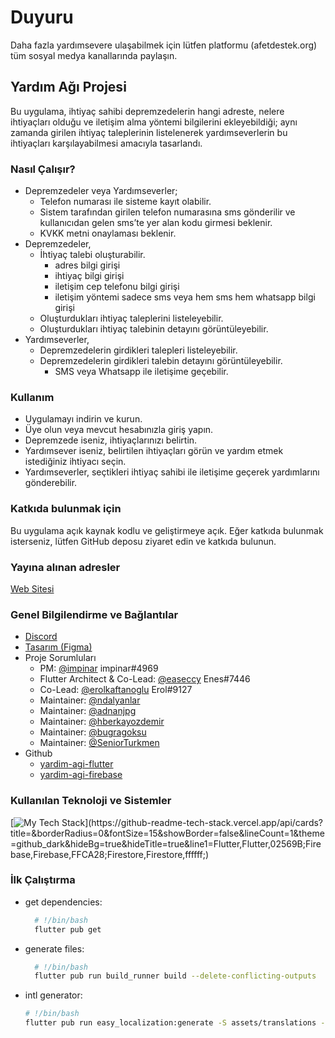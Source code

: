 # Duyuru

Daha fazla yardımsevere ulaşabilmek için lütfen platformu (afetdestek.org) tüm sosyal medya kanallarında paylaşın.

## Yardım Ağı Projesi

Bu uygulama, ihtiyaç sahibi depremzedelerin hangi adreste, nelere ihtiyaçları olduğu ve iletişim alma yöntemi bilgilerini ekleyebildiği; aynı zamanda girilen ihtiyaç taleplerinin listelenerek yardımseverlerin bu ihtiyaçları karşılayabilmesi amacıyla tasarlandı.

### Nasıl Çalışır?

- Depremzedeler veya Yardımseverler;
  - Telefon numarası ile sisteme kayıt olabilir.
  - Sistem tarafından girilen telefon numarasına sms gönderilir ve kullanıcıdan gelen sms’te yer alan kodu girmesi beklenir.
  - KVKK metni onaylaması beklenir.
- Depremzedeler,
  - İhtiyaç talebi oluşturabilir.
    - adres bilgi girişi
    - ihtiyaç bilgi girişi
    - iletişim cep telefonu bilgi girişi
    - iletişim yöntemi sadece sms veya hem sms hem whatsapp bilgi girişi
  - Oluşturdukları ihtiyaç taleplerini listeleyebilir.
  - Oluşturdukları ihtiyaç talebinin detayını görüntüleyebilir.
- Yardımseverler,
  - Depremzedelerin girdikleri talepleri listeleyebilir.
  - Depremzedelerin girdikleri talebin detayını görüntüleyebilir.
    - SMS veya Whatsapp ile iletişime geçebilir.

### Kullanım

- Uygulamayı indirin ve kurun.
- Üye olun veya mevcut hesabınızla giriş yapın.
- Depremzede iseniz, ihtiyaçlarınızı belirtin.
- Yardımsever iseniz, belirtilen ihtiyaçları görün ve yardım etmek istediğiniz ihtiyacı seçin.
- Yardımseverler, seçtikleri ihtiyaç sahibi ile iletişime geçerek yardımlarını gönderebilir.

### Katkıda bulunmak için

Bu uygulama açık kaynak kodlu ve geliştirmeye açık. Eğer katkıda bulunmak isterseniz, lütfen GitHub deposu ziyaret edin ve katkıda bulunun.

### Yayına alınan adresler

[Web Sitesi](https://afetdestek.org/#/)

### Genel Bilgilendirme ve Bağlantılar

- [Discord](https://discord.gg/itdepremyardim)
- [Tasarım (Figma)](https://www.figma.com/file/ggMF14osmhGOvKvS0VKuvQ/Yard%C4%B1m-A%C4%9F%C4%B1-App?node-id=0%3A1)
- Proje Sorumluları
  - PM: [@impinar](https://github.com/easeccy) impinar#4969
  - Flutter Architect & Co-Lead: [@easeccy](https://github.com/easeccy) Enes#7446
  - Co-Lead: [@erolkaftanoglu](https://github.com/erolkaftanoglu) Erol#9127
  - Maintainer: [@ndalyanlar](https://github.com/ndalyanlar)
  - Maintainer: [@adnanjpg](https://github.com/adnanjpg)
  - Maintainer: [@hberkayozdemir](https://github.com/hberkayozdemir)
  - Maintainer: [@bugragoksu](https://github.com/bugragoksu)
  - Maintainer: [@SeniorTurkmen](https://github.com/SeniorTurkmen)
- Github
  - [yardim-agi-flutter](https://github.com/acikkaynak/yardim-agi-flutter)
  - [yardim-agi-firebase](https://github.com/acikkaynak/yardim-agi-firebase)

### Kullanılan Teknoloji ve Sistemler

[![My Tech Stack](https://github-readme-tech-stack.vercel.app/api/cards?title=&borderRadius=0&fontSize=15&showBorder=false&lineCount=1&theme=github_dark&hideBg=true&hideTitle=true&line1=Flutter,Flutter,02569B;Firebase,Firebase,FFCA28;Firestore,Firestore,ffffff;)](https://github-readme-tech-stack.vercel.app/api/cards?title=&borderRadius=0&fontSize=15&showBorder=false&lineCount=1&theme=github_dark&hideBg=true&hideTitle=true&line1=Flutter,Flutter,02569B;Firebase,Firebase,FFCA28;Firestore,Firestore,ffffff;)

### İlk Çalıştırma

- get dependencies:
  
  ```bash
    # !/bin/bash
    flutter pub get
  ```
- generate files:
  
  ```bash
    # !/bin/bash
    flutter pub run build_runner build --delete-conflicting-outputs
  ```

- intl generator:

  ```bash
  # !/bin/bash
  flutter pub run easy_localization:generate -S assets/translations -f keys -O lib/gen/translations -o locale_keys.g.dart
  ```
